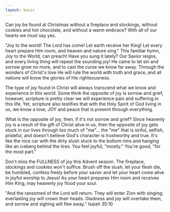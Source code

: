 ```yaml
---
layout: basic
---
```

Can joy be found at Christmas without a fireplace and stockings, without cookies and hot chocolate, and without a warm embrace?  With all of our hearts we must say yes. 

"Joy to the world!  The Lord has come!  Let earth receive her King!  Let every heart prepare Him room, and heaven and nature sing."  This familiar hymn, Joy to the World, can preach!  Have you sung it lately?  Our Savior reigns, and every living thing will repeat the sounding joy!  He came to let sin and sorrow grow no more, and to cast the curse we know far away.  Through the wonders of Christ's love He will rule the world with truth and grace, and all nations will know the glories of His righteousness. 

The type of joy found in Christ will always transcend what we know and experience in this world.  Some think the opposite of joy is sorrow and grief, however, scripture is pretty clear we will experience pain and suffering in this life. Yet, scripture also testifies that with the Holy Spirit of God living in us, we know a love, JOY and peace that is present through everything.  

What is the opposite of joy, then, if it's not sorrow and grief?  Since heavenly joy is a result of the gift of Christ alive in us, then the opposite of joy gets stuck in our lives through too much of "me"... the "me" that is sinful, selfish, prideful, and doesn't believe God's character is trustworthy and true.  It's like the nice car with the dirty slush stuck to the bottom rims and hanging like an iceberg behind the tires.  You feel joyful, "mostly."  You're good, "for the most part."  

Don't miss the FULLNESS of joy this Advent season.  The fireplace, stockings and cookies won't suffice.  Brush off the slush, let your flesh die, be humbled, confess freely before your savior and let your heart come alive in joyful worship to Jesus!  As your heart prepares Him room and receives Him King, may heavenly joy flood your soul.

"And the ransomed of the Lord will return.  They will enter Zion with singing; everlasting joy will crown their heads.
Gladness and joy will overtake them, and sorrow and sighing will flee away."
Isaiah 35:10